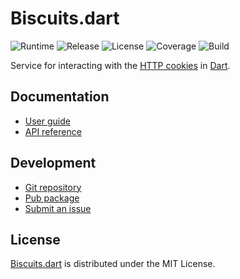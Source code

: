 # Biscuits.dart
![Runtime](https://img.shields.io/badge/dart-%3E%3D2.2-brightgreen.svg) ![Release](https://img.shields.io/pub/v/biscuits.svg) ![License](https://img.shields.io/badge/license-MIT-blue.svg) ![Coverage](https://coveralls.io/repos/github/cedx/biscuits.dart/badge.svg) ![Build](https://travis-ci.com/cedx/biscuits.dart.svg)

Service for interacting with the [HTTP cookies](https://developer.mozilla.org/en-US/docs/Web/HTTP/Cookies) in [Dart](https://www.dartlang.org).

## Documentation
- [User guide](https://dev.belin.io/biscuits.dart)
- [API reference](https://dev.belin.io/biscuits.dart/api)

## Development
- [Git repository](https://github.com/cedx/biscuits.dart)
- [Pub package](https://pub.dartlang.org/packages/biscuits)
- [Submit an issue](https://github.com/cedx/biscuits.dart/issues)

## License
[Biscuits.dart](https://dev.belin.io/biscuits.dart) is distributed under the MIT License.
